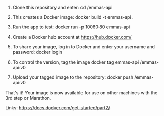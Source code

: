 1. Clone this repository and enter:
	cd /emmas-api 

2. This creates a Docker image:
	docker build -t emmas-api .

3. Run the app to test:
	docker run -p 10060:80 emmas-api

4. Create a Docker hub account at https://hub.docker.com/

5. To share your image, log in to Docker and enter your username and password:
	docker login

6. To control the version, tag the image
	docker tag emmas-api <your username>/emmas-api:v0

7. Upload your tagged image to the repository:
	docker push <your username>/emmas-api:v0

That's it! Your image is now available for use on other machines with the 3rd step or Marathon.

Links: https://docs.docker.com/get-started/part2/
